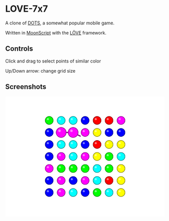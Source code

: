 LOVE-7x7
========

A clone of [DOTS](http://weplaydots.com/), a somewhat popular mobile game.

Written in [MoonScript](http://moonscript.org/) with the [LÖVE](http://love2d.org/) framework.

Controls
--------

Click and drag to select points of similar color

Up/Down arrow: change grid size

Screenshots
-----------

![ingame screenshot](screenshots/001.png "Ingame screenshot")
